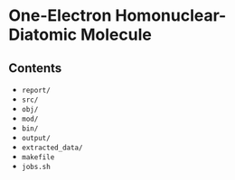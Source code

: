 # One-Electron Homonuclear-Diatomic Molecule

## Contents
  - `report/`
  - `src/`
  - `obj/`
  - `mod/`
  - `bin/`
  - `output/`
  - `extracted_data/`
  - `makefile`
  - `jobs.sh`

